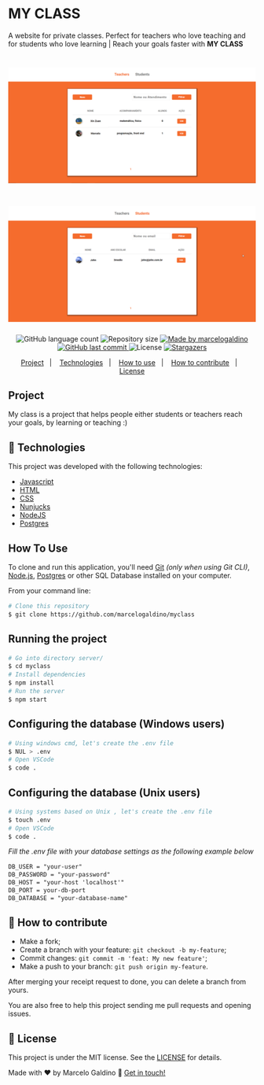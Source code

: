 # MY CLASS
A website for private classes. Perfect for teachers who love teaching and for students who love learning | Reach your goals faster with **MY CLASS**

<h1 align="center">
    <img alt="homepage myclass" title="#MY CLASS" src="./public/assets/teachers1.png" width="800px" />
</h1>

<h1 align="center">
    <img alt="homepage myclass" title="#MY CLASS" src="./public/assets/students.png" width="800px" />
</h1>

</h4>
<p align="center">
  <img alt="GitHub language count" src="https://img.shields.io/github/languages/count/marcelogaldino/myclass?color=%2304D361">
  

  <img alt="Repository size" src="https://img.shields.io/github/repo-size/marcelogaldino/myclass">
	
  <a href="https://www.linkedin.com/in/marcelogaldino/">
    <img alt="Made by marcelogaldino" src="https://img.shields.io/badge/made%20by-marcelogaldino-%2304D361">
  </a>

  <a href="https://github.com/marcelogaldino/myclass/commits/master">
    <img alt="GitHub last commit" src="https://img.shields.io/github/last-commit/marcelogaldino/myclass">
  </a>

  <img alt="License" src="https://img.shields.io/badge/license-MIT-brightgreen">
   <a href="https://github.com/marcelogaldino/myclass/stargazers">
    <img alt="Stargazers" src="https://img.shields.io/github/stars/marcelogaldino/myclass?style=social">
  </a>
</p>

<p align="center">
  <a href="#project">Project</a>&nbsp;&nbsp;&nbsp;|&nbsp;&nbsp;&nbsp;
  <a href="#rocket-Technologies">Technologies</a>&nbsp;&nbsp;&nbsp;|&nbsp;&nbsp;&nbsp;
  <a href="#how-to-use">How to use</a>&nbsp;&nbsp;&nbsp;|&nbsp;&nbsp;&nbsp;
  <a href="#-how-to-contribute">How to contribute</a>&nbsp;&nbsp;&nbsp;|&nbsp;&nbsp;&nbsp;
  <a href="#memo-license">License</a>
</p>

## Project

My class is a project that helps people either students or teachers reach your goals, by learning or teaching :) 

## :rocket: Technologies

This project was developed with the following technologies:

- [Javascript][javascript]
- [HTML][html]
- [CSS][css]
- [Nunjucks][Nunjucks]
- [NodeJS][Node]
- [Postgres][Postgres]

## How To Use

To clone and run this application, you'll need [Git](https://git-scm.com) *(only when using Git CLI)*, [Node.js](https://nodejs.org/), [Postgres](https://www.postgresql.org/) or other SQL Database installed on your computer.

From your command line:

```bash
# Clone this repository
$ git clone https://github.com/marcelogaldino/myclass
```
## Running the project

```bash
# Go into directory server/
$ cd myclass
# Install dependencies
$ npm install
# Run the server
$ npm start
```
## Configuring the database (Windows users)
```bash
# Using windows cmd, let's create the .env file
$ NUL > .env
# Open VSCode
$ code .
```

## Configuring the database (Unix users)
```bash
# Using systems based on Unix , let's create the .env file
$ touch .env
# Open VSCode
$ code .
```

*Fill the .env file with your database settings as the following example below*

```
DB_USER = "your-user"
DB_PASSWORD = "your-password"
DB_HOST = "your-host 'localhost'"
DB_PORT = your-db-port
DB_DATABASE = "your-database-name"
```


## 🤔 How to contribute

- Make a fork;
- Create a branch with your feature: `git checkout -b my-feature`;
- Commit changes: `git commit -m 'feat: My new feature'`;
- Make a push to your branch: `git push origin my-feature`.

After merging your receipt request to done, you can delete a branch from yours.

You are also free to help this project sending me pull requests and opening issues.

## :memo: License

This project is under the MIT license. See the [LICENSE](https://github.com/marcelogaldino/myclass/blob/master/LICENSE) for details.


Made with ♥ by Marcelo Galdino :wave: [Get in touch!](https://www.linkedin.com/in/marcelogaldino/)

[javascript]: https://developer.mozilla.org/pt-BR/docs/Aprender/JavaScript
[html]: https://developer.mozilla.org/pt-BR/docs/Aprender/HTML
[css]: https://developer.mozilla.org/pt-BR/docs/Aprender/CSS
[Node]: https://nodejs.org/
[Nunjucks]: https://mozilla.github.io/nunjucks/
[Postgres]:[https://www.postgresql.org/]